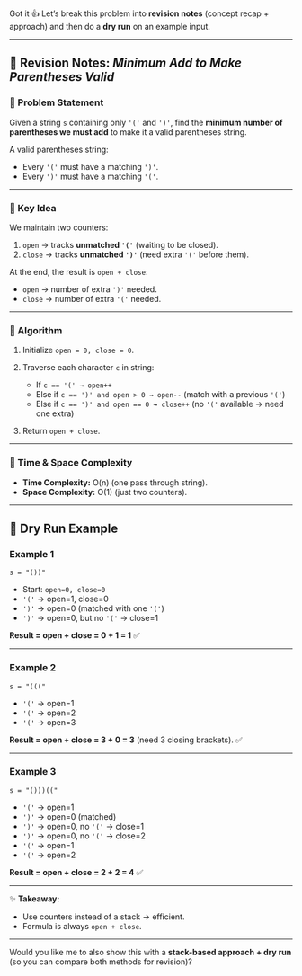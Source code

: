 Got it 👍 Let’s break this problem into **revision notes** (concept recap + approach) and then do a **dry run** on an example input.

---

## 📘 Revision Notes: *Minimum Add to Make Parentheses Valid*

### 🔹 Problem Statement

Given a string `s` containing only `'('` and `')'`, find the **minimum number of parentheses we must add** to make it a valid parentheses string.

A valid parentheses string:

* Every `'('` must have a matching `')'`.
* Every `')'` must have a matching `'('`.

---

### 🔹 Key Idea

We maintain two counters:

1. `open` → tracks **unmatched `'('`** (waiting to be closed).
2. `close` → tracks **unmatched `')'`** (need extra `'('` before them).

At the end, the result is `open + close`:

* `open` → number of extra `')'` needed.
* `close` → number of extra `'('` needed.

---

### 🔹 Algorithm

1. Initialize `open = 0, close = 0`.
2. Traverse each character `c` in string:

   * If `c == '(' → open++`
   * Else if `c == ')' and open > 0 → open--` (match with a previous `'('`)
   * Else if `c == ')' and open == 0 → close++` (no `'('` available → need one extra)
3. Return `open + close`.

---

### 🔹 Time & Space Complexity

* **Time Complexity:** O(n) (one pass through string).
* **Space Complexity:** O(1) (just two counters).

---

## 📝 Dry Run Example

### Example 1

`s = "())"`

* Start: `open=0, close=0`
* `'('` → open=1, close=0
* `')'` → open=0 (matched with one `'('`)
* `')'` → open=0, but no `'('` → close=1

**Result = open + close = 0 + 1 = 1** ✅

---

### Example 2

`s = "((("`

* `'('` → open=1
* `'('` → open=2
* `'('` → open=3

**Result = open + close = 3 + 0 = 3** (need 3 closing brackets). ✅

---

### Example 3

`s = "()))(("`

* `'('` → open=1
* `')'` → open=0 (matched)
* `')'` → open=0, no `'('` → close=1
* `')'` → open=0, no `'('` → close=2
* `'('` → open=1
* `'('` → open=2

**Result = open + close = 2 + 2 = 4** ✅

---

✨ **Takeaway:**

* Use counters instead of a stack → efficient.
* Formula is always `open + close`.

---

Would you like me to also show this with a **stack-based approach + dry run** (so you can compare both methods for revision)?
